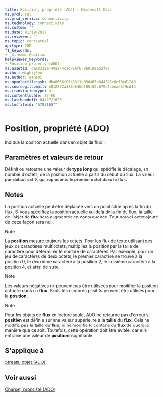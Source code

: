 ```yaml
---
title: Position, propriété (ADO) | Microsoft Docs
ms.prod: sql
ms.prod_service: connectivity
ms.technology: connectivity
ms.custom: ''
ms.date: 01/19/2017
ms.reviewer: ''
ms.topic: conceptual
apitype: COM
f1_keywords:
- _Stream::Position
helpviewer_keywords:
- Position property [ADO]
ms.assetid: daa8319a-49aa-4c1c-9af6-0b01e9ab2f9d
author: MightyPen
ms.author: genemi
ms.openlocfilehash: dba8636f07b88f1c05d465b844376c6ef3e61240
ms.sourcegitcommit: e042272a38fb646df05152c676e5cbeae3f9cd13
ms.translationtype: MT
ms.contentlocale: fr-FR
ms.lasthandoff: 04/27/2020
ms.locfileid: "67931657"
---
```

# <a name="position-property-ado"></a>Position, propriété (ADO)
Indique la position actuelle dans un objet de [flux](../../../ado/reference/ado-api/stream-object-ado.md) .  
  
## <a name="settings-and-return-values"></a>Paramètres et valeurs de retour  
 Définit ou retourne une valeur de **type long** qui spécifie le décalage, en nombre d’octets, de la position actuelle à partir du début du flux. La valeur par défaut est 0, qui représente le premier octet dans le flux.  
  
## <a name="remarks"></a>Notes  
 La position actuelle peut être déplacée vers un point situé après la fin du flux. Si vous spécifiez la position actuelle au-delà de la fin du flux, la [taille](../../../ado/reference/ado-api/size-property-ado-stream.md) de l’objet de **flux** sera augmentée en conséquence. Tout nouvel octet ajouté de cette façon sera null.  
  
> [!NOTE]
>  La **position** mesure toujours les octets. Pour les flux de texte utilisant des jeux de caractères multioctets, multipliez la position par la taille de caractère pour déterminer le nombre de caractères. Par exemple, pour un jeu de caractères de deux octets, le premier caractère se trouve à la position 0, le deuxième caractère à la position 2, le troisième caractère à la position 4, et ainsi de suite.  
  
> [!NOTE]
>  Les valeurs négatives ne peuvent pas être utilisées pour modifier la position actuelle dans un **flux**. Seuls les nombres positifs peuvent être utilisés pour la **position**.  
  
> [!NOTE]
>  Pour les objets de **flux** en lecture seule, ADO ne retourne pas d’erreur si **position** est définie sur une valeur supérieure à la **taille** du **flux**. Cela ne modifie pas la taille du **flux**, ni ne modifie le contenu du **flux** de quelque manière que ce soit. Toutefois, cette opération doit être évitée, car elle entraîne une valeur de **position**insignifiante.  
  
## <a name="applies-to"></a>S'applique à  
 [Stream, objet (ADO)](../../../ado/reference/ado-api/stream-object-ado.md)  
  
## <a name="see-also"></a>Voir aussi  
 [Charset, propriété (ADO)](../../../ado/reference/ado-api/charset-property-ado.md)
